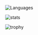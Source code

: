 ![Languages](https://github-readme-stats.vercel.app/api/top-langs/?username=mids)

![stats](https://github-readme-stats.vercel.app/api?username=mids)

![trophy](https://github-profile-trophy.vercel.app/?username=mids)
